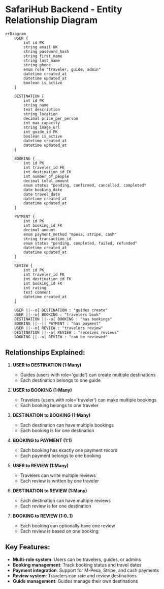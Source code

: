# SafariHub Backend - Entity Relationship Diagram

```mermaid
erDiagram
    USER {
        int id PK
        string email UK
        string password_hash
        string first_name
        string last_name
        string phone
        enum role "traveler, guide, admin"
        datetime created_at
        datetime updated_at
        boolean is_active
    }
    
    DESTINATION {
        int id PK
        string name
        text description
        string location
        decimal price_per_person
        int max_capacity
        string image_url
        int guide_id FK
        boolean is_active
        datetime created_at
        datetime updated_at
    }
    
    BOOKING {
        int id PK
        int traveler_id FK
        int destination_id FK
        int number_of_people
        decimal total_amount
        enum status "pending, confirmed, cancelled, completed"
        date booking_date
        date travel_date
        datetime created_at
        datetime updated_at
    }
    
    PAYMENT {
        int id PK
        int booking_id FK
        decimal amount
        enum payment_method "mpesa, stripe, cash"
        string transaction_id
        enum status "pending, completed, failed, refunded"
        datetime created_at
        datetime updated_at
    }
    
    REVIEW {
        int id PK
        int traveler_id FK
        int destination_id FK
        int booking_id FK
        int rating
        text comment
        datetime created_at
    }
    
    USER ||--o{ DESTINATION : "guides create"
    USER ||--o{ BOOKING : "travelers book"
    DESTINATION ||--o{ BOOKING : "has bookings"
    BOOKING ||--|| PAYMENT : "has payment"
    USER ||--o{ REVIEW : "travelers review"
    DESTINATION ||--o{ REVIEW : "receives reviews"
    BOOKING ||--o| REVIEW : "can be reviewed"
```

## Relationships Explained:

1. **USER to DESTINATION (1:Many)**
   - Guides (users with role='guide') can create multiple destinations
   - Each destination belongs to one guide

2. **USER to BOOKING (1:Many)**
   - Travelers (users with role='traveler') can make multiple bookings
   - Each booking belongs to one traveler

3. **DESTINATION to BOOKING (1:Many)**
   - Each destination can have multiple bookings
   - Each booking is for one destination

4. **BOOKING to PAYMENT (1:1)**
   - Each booking has exactly one payment record
   - Each payment belongs to one booking

5. **USER to REVIEW (1:Many)**
   - Travelers can write multiple reviews
   - Each review is written by one traveler

6. **DESTINATION to REVIEW (1:Many)**
   - Each destination can have multiple reviews
   - Each review is for one destination

7. **BOOKING to REVIEW (1:0..1)**
   - Each booking can optionally have one review
   - Each review is based on one booking

## Key Features:
- **Multi-role system**: Users can be travelers, guides, or admins
- **Booking management**: Track booking status and travel dates
- **Payment integration**: Support for M-Pesa, Stripe, and cash payments
- **Review system**: Travelers can rate and review destinations
- **Guide management**: Guides manage their own destinations